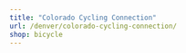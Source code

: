 ```yaml
---
title: "Colorado Cycling Connection"
url: /denver/colorado-cycling-connection/
shop: bicycle
---
```

